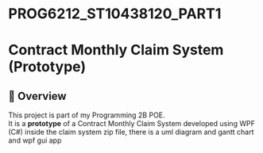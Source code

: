 # PROG6212_ST10438120_PART1
# Contract Monthly Claim System (Prototype)

## 📌 Overview
This project is part of my Programming 2B POE.  
It is a **prototype** of a Contract Monthly Claim System developed using WPF (C#)
inside the claim system zip file, there is a uml diagram and gantt chart and wpf gui app 
